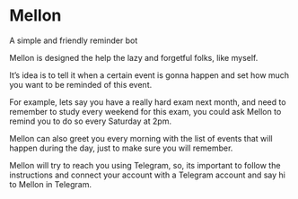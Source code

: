# Mellon
A simple and friendly reminder bot

Mellon is designed the help the lazy and forgetful folks, like myself.

It’s idea is to tell it when a certain event is gonna happen and set how much you want to be reminded of this event. 

For example, lets say you have a really hard exam next month, and need to remember to study every weekend for this exam, you could ask Mellon to remind you to do so every Saturday at 2pm.

Mellon can also greet you every morning with the list of events that will happen during the day, just to make sure you will remember.

Mellon will try to reach you using Telegram, so, its important to follow the instructions and connect your account with a Telegram account and say hi to Mellon in Telegram. 
